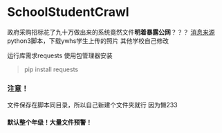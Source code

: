 # SchoolStudentCrawl

政府采购招标花了九十万做出来的系统竟然文件**明着暴露公网**？？？
[消息来源](https://www.tianyancha.com/bid/16f134cf743f11ea85737cd30aeb144c)
[](https://GuiltyInnocence.github.io/549.jpg)
python3脚本，下载ywhs学生上传的照片
其他学校自己修改

运行库需求requests
使用包管理器安装

> pip install requests

### 注意！
文件保存在脚本同目录，所以自己新建个文件夹就行 因为懒233
#### 默认整个年级！大量文件预警！
